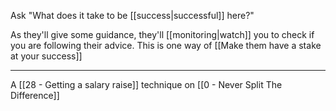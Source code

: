 Ask "What does it take to be [[success|successful]] here?"

As they'll give some guidance, they'll [[monitoring|watch]] you to check if you are following their advice. This is one way of [[Make them have a stake at your success]]

---

A [[28 - Getting a salary raise]] technique on [[0 - Never Split The Difference]]
